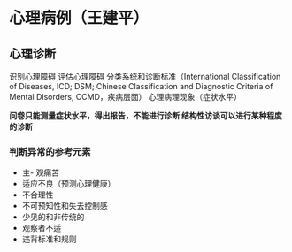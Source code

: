 # 心理病例（王建平）

## 心理诊断

识别心理障碍
评估心理障碍
分类系统和诊断标准（International Classification of Diseases, ICD; DSM; Chinese Classification and Diagnostic Criteria of Mental Disorders, CCMD，疾病层面）
心理病理现象（症状水平）

**问卷只能测量症状水平，得出报告，不能进行诊断
结构性访谈可以进行某种程度的诊断**

### 判断异常的参考元素

- 主- 观痛苦
- 适应不良（预测心理健康）
- 不合理性
- 不可预知性和失去控制感
- 少见的和非传统的
- 观察者不适
- 违背标准和规则